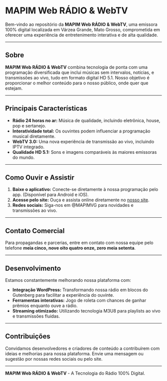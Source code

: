 # MAPIM Web RÁDIO & WebTV

Bem-vindo ao repositório da **MAPIM Web RÁDIO & WebTV**, uma emissora 100% digital localizada em Várzea Grande, Mato Grosso, comprometida em oferecer uma experiência de entretenimento interativa e de alta qualidade.

---

## Sobre

**MAPIM Web RÁDIO & WebTV** combina tecnologia de ponta com uma programação diversificada que inclui músicas sem intervalos, notícias, e transmissões ao vivo, tudo em formato digital HD 5.1.
Nosso objetivo é proporcionar o melhor conteúdo para o nosso público, onde quer que estejam.

---

## Principais Características

- **Rádio 24 horas no ar:** Música de qualidade, incluindo eletrônica, house, pop e sertanejo.
- **Interatividade total:** Os ouvintes podem influenciar a programação musical diretamente.
- **WebTV 3.0:** Uma nova experiência de transmissão ao vivo, incluindo IPTV integrado.
- **Qualidade HD 5.1:** Sons e imagens comparáveis às maiores emissoras do mundo.

---

## Como Ouvir e Assistir

1. **Baixe o aplicativo:** Conecte-se diretamente à nossa programação pelo app. (Disponível para Android e iOS).
2. **Acesse pelo site:** Ouça e assista online diretamente no [nosso site](https://mapimvg.home.blog).
3. **Redes sociais:** Siga-nos em @MAPIMVG para novidades e transmissões ao vivo.

---

## Contato Comercial

Para propagandas e parcerias, entre em contato com nossa equipe pelo telefone **meia cinco, nove oito quatro onze, zero meia setenta**.

---

## Desenvolvimento

Estamos constantemente melhorando nossa plataforma com:

- **Integração WordPress:** Transformando nossa rádio em blocos do Gutenberg para facilitar a experiência do ouvinte.
- **Ferramentas interativas:** Jogo de roleta com chances de ganhar prêmios enquanto ouve a rádio.
- **Streaming otimizado:** Utilizando tecnologia M3U8 para playlists ao vivo e transmissões fluidas.

---

## Contribuições

Convidamos desenvolvedores e criadores de conteúdo a contribuírem com ideias e melhorias para nossa plataforma. Envie uma mensagem ou sugestão por nossas redes sociais ou pelo site.

---

**MAPIM Web RÁDIO & WebTV** - A Tecnologia do Rádio 100% Digital.
